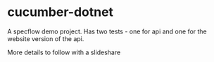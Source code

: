# cucumber-dotnet
 A specflow demo project. Has two tests - one for api and one for the website version of the api.
 
 More details to follow with a slideshare

